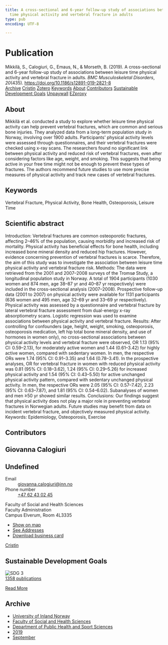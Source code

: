 ```yaml
---
title: A cross-sectional and 6-year follow-up study of associations between leisure
  time physical activity and vertebral fracture in adults
type: pub
encoding: UTF-8

---
```

<h1>Publication</h1>
<article id="csl-bib-container-MYD56VX3" class="csl-bib-container">
  <div class="csl-bib-body"> <div class="csl-entry">Mikkilä, S., Calogiuri, G., Emaus, N., &#38; Morseth, B. (2019). A cross-sectional and 6-year follow-up study of associations between leisure time physical activity and vertebral fracture in adults. <i>BMC Musculoskeletal Disorders</i>, <i>20</i>(435). <a href="https://doi.org/10.1186/s12891-019-2821-8">https://doi.org/10.1186/s12891-019-2821-8</a></div> </div>
  <div class="csl-bib-buttons">
    <a href="#taxonomy-article-MYD56VX3" alt="archive" class="csl-bib-button">Archive</a>
    <a href="https://app.cristin.no/results/show.jsf?id=1726979" alt="Cristin" class="csl-bib-button">Cristin</a>
    <a href="http://zotero.org/groups/5881554/items/MYD56VX3" alt="Zotero" class="csl-bib-button">Zotero</a>
    <a href="#keywords-article-MYD56VX3" alt="keywords" class="csl-bib-button">Keywords</a>
    <a href="#about-article-MYD56VX3" alt="about_pub" class="csl-bib-button">About</a>
    <a href="#contributors-article-MYD56VX3" alt="contributors" class="csl-bib-button">Contributors</a>
    <a href="#sdg-article-MYD56VX3" alt="sdg" class="csl-bib-button">Sustainable Development Goals</a>
    <a href="https://bmcmusculoskeletdisord.biomedcentral.com/track/pdf/10.1186/s12891-019-2821-8" alt="Unpaywall" class="csl-bib-button">Unpaywall</a>
    <a href="https://bmcmusculoskeletdisord.biomedcentral.com/track/pdf/10.1186/s12891-019-2821-8" alt="EZproxy" class="csl-bib-button">EZproxy</a>
  </div>
  <div id="csl-bib-meta-container-MYD56VX3"></div>
</article>
<div id="csl-bib-meta-MYD56VX3" class="csl-bib-meta">
  <article id="about-article-MYD56VX3" class="about_pub-article">
    <h1>About</h1>
    Mikkilä et al. conducted a study to explore whether leisure time physical activity can help prevent vertebral fractures, which are common and serious bone injuries. They analyzed data from a long-term population study in Norway, involving over 1900 adults. Participants' physical activity levels were assessed through questionnaires, and their vertebral fractures were checked using x-ray scans. The researchers found no significant link between physical activity and reduced risk of vertebral fractures, even after considering factors like age, weight, and smoking. This suggests that being active in your free time might not be enough to prevent these types of fractures. The authors recommend future studies to use more precise measures of physical activity and track new cases of vertebral fractures.
  </article>
  <article id="keywords-article-MYD56VX3" class="keywords-article">
    <h1>Keywords</h1>
    Vertebral Fracture, Physical Activity, Bone Health, Osteoporosis, Leisure Time
  </article>
  <article id="abstract-article-MYD56VX3" class="abstract-article">
    <h1>Scientific abstract</h1>
    Introduction: Vertebral fractures are common osteoporotic fractures, affecting 2–46% of the population, causing 
morbidity and increased risk of mortality. Physical activity has beneficial effects for bone health, including increased 
bone mineral density and reduced hip fractures. However, evidence concerning prevention of vertebral fractures is 
scarce. Therefore, the aim of this study was to investigate the association between leisure time physical activity and 
vertebral fracture risk. 
Methods: The data were retrieved from the 2001 and 2007–2008 surveys of the Tromsø Study, a longitudinal 
population study in Norway. A total of 1904 participants (1030 women and 874 men, age 38–87 yr and 40–87 yr 
respectively) were included in the cross-sectional analysis (2007–2008). Prospective follow-up data (2001 to 2007) on 
physical activity were available for 1131 participants (636 women and 495 men, age 32–69 yr and 33–69 yr 
respectively). Physical activity was assessed by a questionnaire and vertebral fracture by lateral vertebral fracture 
assessment from dual-energy x-ray absorptiometry scans. Logistic regression was used to examine associations 
between physical activity and vertebral fracture. 
Results: After controlling for confounders (age, height, weight, smoking, osteoporosis, osteoporosis medication, left 
hip total bone mineral density, and use of hormones in women only), no cross-sectional associations between 
physical activity levels and vertebral fracture were observed, OR 1.13 (95% CI: 0.59–2.13), for moderately active 
women and 1.44 (0.61–3.42) for highly active women, compared with sedentary women. In men, the respective 
ORs were 1.74 (95% CI: 0.91–3.35) and 1.64 (0.78–3.41). In the prospective analyses, OR for vertebral fracture in 
women with reduced physical activity was 0.81 (95% CI: 0.18–3.62), 1.24 (95% CI: 0.29–5.26) for increased physical 
activity and 1.54 (95% CI: 0.43–5.50) for active unchanged physical activity pattern, compared with sedentary 
unchanged physical activity. In men, the respective ORs were 2.05 (95% CI: 0.57–7.42), 2.23 (95% CI: 0.63–7.87), and 
1.81 (95% CI: 0.54–6.02). Subanalyses of women and men ≥50 yr showed similar results. 
Conclusions: Our findings suggest that physical activity does not play a major role in preventing vertebral fractures 
in Norwegian adults. Future studies may benefit from data on incident vertebral fracture, and objectively measured 
physical activity. 
Keywords: Epidemiology, Osteoporosis, Exercise
  </article>
  <article id="contributors-article-MYD56VX3" class="contributors-article">
    <h1>Contributors</h1>
    <div class="personas"> <div class="vrtx-hinn-person-card"> <div class="photo"> <i class="lar la-user-circle missing-person"></i> </div> <div class="info"> <hgroup><h1>Giovanna Calogiuri</h1> <h2>Undefined</h2> </hgroup><dl> <dt>Email</dt> <dd> <a href="mailto:giovanna.calogiuri@inn.no">giovanna.calogiuri@inn.no</a> </dd> <dt>Phone number</dt> <dd><a href="tel:+4762430245"> +47 62 43 02 45 </a></dd> </dl> <p> Faculty of Social and Health Sciences<br> Faculty Administration<br> Campus Elverum, Room 4L3335 </p> <ul class="vrtx-hinn-links"> <li><a href="https://www.google.com/maps?q=60.88177,11.53669">Show on map</a></li> <li><a href="https://www.inn.no/english/find-an-employee/giovanna-calogiuri.html#vrtx-hinn-addresses">See Addresses</a></li> <li><a href="https://www.inn.no/english/find-an-employee/giovanna-calogiuri.html?vrtx=vcf">Download business card</a></li> </ul> </div> </div> <a href="https://app.cristin.no/persons/show.jsf?id=358086" alt="Cristin URL" class="personas-cristin">Cristin</a> </div>
  </article>
  <article id="sdg-article-MYD56VX3" class="sdg-article">
    <h1>Sustainable Development Goals</h1>
    <div class="sdg-container"><div id="sdg3" class="sdg">
        <img src="{{< params subfolder >}}images/sdg/sdg03_en.png" class="image" alt="SDG 3">
        <div class="sdg-overlay">
          <a href="{{< params subfolder >}}en/archive/?sdg=3#archive" class="sdg-publication-count"><span>1358</span> publications</a>
          <p><a href="https://sdgs.un.org/goals/goal3" class="sdg-read-more">Read More</a></p>
        </div>
      </div></div>
  </article>
  <article id="taxonomy-article-MYD56VX3" class="taxonomy-article">
    <h1>Archive</h1>
    <ul>
      <li><a href="{{< params subfolder >}}en/archive/?key=3DCRN523">University of Inland Norway</a></li>
      <li><a href="{{< params subfolder >}}en/archive/?key=IDKFS3MX">Faculty of Social and Health Sciences</a></li>
      <li><a href="{{< params subfolder >}}en/archive/?key=FJXE3Z8X">Department of Public Health and Sport Sciences</a></li>
      <li><a href="{{< params subfolder >}}en/archive/?key=MXF6ZEHK">2019</a></li>
      <li><a href="{{< params subfolder >}}en/archive/?key=NLANEY6R">September</a></li>
    </ul>
  </article>
</div>
